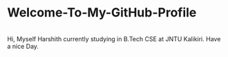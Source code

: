 # Welcome-To-My-GitHub-Profile
<br>
Hi, Myself Harshith currently studying in B.Tech CSE at JNTU Kalikiri. Have a nice Day.
